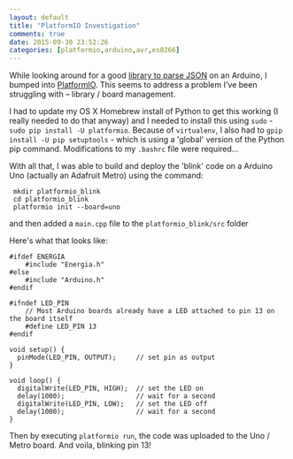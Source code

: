 ```yaml
---
layout: default
title: "PlatformIO Investigation"
comments: true
date: 2015-09-30 23:52:26
categories: [platformio,arduino,avr,es8266]
---
```


While looking around for a good [library to parse JSON](https://github.com/bblanchon/ArduinoJson) on an Arduino, I bumped into [PlatformIO](http://platformio.org/). This seems to address a problem I've been struggling with – library / board management. 

I had to update my OS X Homebrew install of Python to get this working (I really needed to do that anyway) and I needed to install this using `sudo` - `sudo pip install -U platformio`. Because of `virtualenv`, I also had to `gpip install -U pip setuptools` - which is using a 'global' version of the Python pip command. Modifications to my `.bashrc` file were required...

With all that, I was able to build and deploy the 'blink' code on a Arduino Uno (actually an Adafruit Metro) using the command:

     mkdir platformio_blink
     cd platformio_blink
     platformio init --board=uno
     
and then added a `main.cpp` file to the `platformio_blink/src` folder

Here's what that looks like:

    #ifdef ENERGIA
    	#include "Energia.h"
    #else
    	#include "Arduino.h"
    #endif

    #ifndef LED_PIN
    	// Most Arduino boards already have a LED attached to pin 13 on the board itself
    	#define LED_PIN 13
    #endif

    void setup() {
      pinMode(LED_PIN, OUTPUT);     // set pin as output
    }

    void loop() {
      digitalWrite(LED_PIN, HIGH);  // set the LED on
      delay(1000);                  // wait for a second
      digitalWrite(LED_PIN, LOW);   // set the LED off
      delay(1000);                  // wait for a second
    }

Then by executing `platformio run`, the code was uploaded to the Uno / Metro board. And voila, blinking pin 13!
